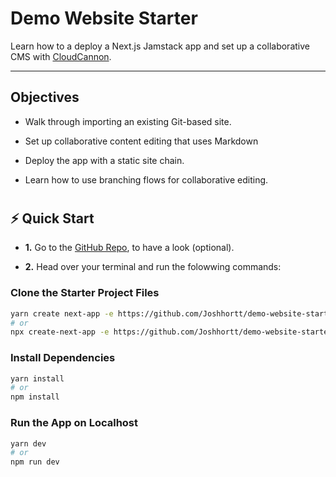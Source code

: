 # Demo Website Starter

Learn how to a deploy a Next.js Jamstack app and set up a collaborative CMS with [CloudCannon](https://cloudcannon.com/jamstack/).

---

## Objectives

- Walk through importing an existing Git-based site.

- Set up collaborative content editing that uses Markdown

- Deploy the app with a static site chain.

- Learn how to use branching flows for collaborative editing.

#

## ⚡️ Quick Start

- **1.** Go to the [GitHub Repo](https://github.com/Joshhortt/demo-website-starter), to have a look (optional).

- **2.** Head over your terminal and run the folowwing commands:

### Clone the Starter Project Files

```bash
yarn create next-app -e https://github.com/Joshhortt/demo-website-starter
# or
npx create-next-app -e https://github.com/Joshhortt/demo-website-starter
```

### Install Dependencies

```bash
yarn install
# or
npm install
```

### Run the App on Localhost

```bash
yarn dev
# or
npm run dev
```
